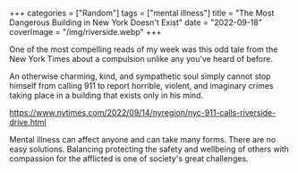 +++
categories = ["Random"]
tags = ["mental illness"]
title = "The Most Dangerous Building in New York Doesn't Exist"
date = "2022-09-18"
coverImage = "/img/riverside.webp"
+++

One of the most compelling reads of my week was this odd tale from the New York Times about a compulsion unlike any you've heard of before.

<!--more-->

An otherwise charming, kind, and sympathetic soul simply cannot stop himself from calling 911 to report horrible, violent, and imaginary crimes taking place in a building that exists only in his mind.

https://www.nytimes.com/2022/09/14/nyregion/nyc-911-calls-riverside-drive.html

Mental illness can affect anyone and can take many forms. There are no easy solutions. Balancing protecting the safety and wellbeing of others with compassion for the afflicted is one of society's great challenges.
